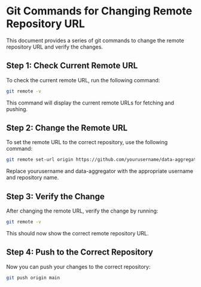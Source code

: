 # Git Commands for Changing Remote Repository URL

This document provides a series of git commands to change the remote repository URL and verify the changes.

## Step 1: Check Current Remote URL

To check the current remote URL, run the following command:

```sh
git remote -v
```

This command will display the current remote URLs for fetching and pushing.

## Step 2: Change the Remote URL

To set the remote URL to the correct repository, use the following command:

```sh
git remote set-url origin https://github.com/yourusername/data-aggregator.git
```

Replace yourusername and data-aggregator with the appropriate username and repository name.

## Step 3: Verify the Change

After changing the remote URL, verify the change by running:

```sh
git remote -v
```

This should now show the correct remote repository URL.

## Step 4: Push to the Correct Repository

Now you can push your changes to the correct repository:

```sh
git push origin main
```
